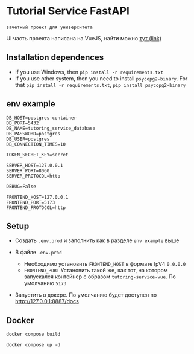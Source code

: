 # Tutorial Service FastAPI
`зачетный проект для университета`

UI часть проекта написана на VueJS, найти можно [тут (link)](https://github.com/raison-collab/TutoringServiceFrontendVueJS)
## Installation dependences
* If you use Windows, then `pip install -r requirements.txt`
* If you use other system, then you need to install `psycopg2-binary`. For that `pip install -r requirements.txt`, `pip install psycopg2-binary`


## env example

```dotenv
DB_HOST=postgres-container
DB_PORT=5432
DB_NAME=tutoring_service_database
DB_PASSWORD=postgres
DB_USER=postgres
DB_CONNECTION_TIMES=10

TOKEN_SECRET_KEY=secret

SERVER_HOST=127.0.0.1
SERVER_PORT=8060
SERVER_PROTOCOL=http

DEBUG=False

FRONTEND_HOST=127.0.0.1
FRONTEND_PORT=5173
FRONTEND_PROTOCOL=http
```

## Setup
* Создать `.env.prod` и заполнить как в разделе `env example` выше
* В файле `.env.prod` 

  * Необходимо установить `FRONTEND_HOST` в формате IpV4 `0.0.0.0`
  * `FRONTEND_PORT` Установить такой же, как тот, на котором запускался контейнер с образом `tutoring-service-vue`. По умолчанию `5173`
* Запустить в докере. По умолчанию будет доступен по http://127.0.0.1:8887/docs

## Docker

`docker compose build`

`docker compose up -d`